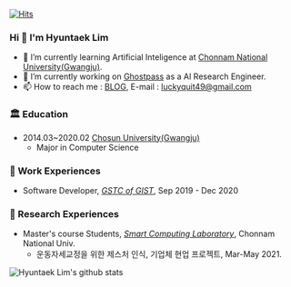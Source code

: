 [![Hits](https://hits.seeyoufarm.com/api/count/incr/badge.svg?url=https%3A%2F%2Fgithub.com%2FdevLupin&count_bg=%2379C83D&title_bg=%23555555&icon=&icon_color=%233FCFD3&title=hits&edge_flat=false)](https://hits.seeyoufarm.com)

### Hi  👋 I'm Hyuntaek Lim

- 🌱 I’m currently learning Artificial Inteligence at [Chonnam National University(Gwangju)](https://www.jnu.ac.kr/).
- 🔭 I’m currently working on [Ghostpass](http://www.ghostpass.ai) as a AI Research Engineer.
- 📫 How to reach me : [BLOG](https://devhyeon.tistory.com/), E-mail : luckyquit49@gmail.com

### 🏛 Education

- 2014.03~2020.02 [Chosun University(Gwangju)](https://www.chosun.ac.kr)
  - Major in Computer Science

### 🌟 Work Experiences

- Software Developer, [<i>GSTC of GIST</i>](https://www.gist.ac.kr/), Sep 2019 - Dec 2020

### 📝 Research Experiences

- Master's course Students, [<i>Smart Computing Laboratory</i>](http://sclab.jnu.ac.kr/), Chonnam National Univ.
  - 운동자세교정을 위한 제스처 인식, 기업체 현업 프로젝트, Mar-May 2021.

<!--

### 📚 International Conference

- 

### 📚 Domestic Conference

- 

### 🔮 Patent

- 

### ✨ HONORS & AWARDS

-->

![Hyuntaek Lim's github stats](https://github-readme-stats.vercel.app/api?username=devLupin&show_icons=true&theme=tokyonight)
